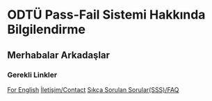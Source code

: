 # ODTÜ Pass-Fail Sistemi Hakkında Bilgilendirme 

## Merhabalar Arkadaşlar
### Gerekli Linkler
[For English](https://github.com/alpaylan/pass-fail-metu/english.html)
[İletişim/Contact](https://github.com/alpaylan/pass-fail-metu/contact.html)
[Sıkça Sorulan Sorular(SSS)/FAQ](https://github.com/alpaylan/pass-fail-metu/faq.html)


